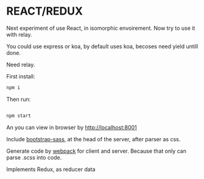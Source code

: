 # REACT/REDUX

Next experiment of use React, in isomorphic envoirement. Now try to use it with relay.

You could use express or koa, by default uses koa, becoses need yield untill done.

Need relay.

First install:
```bash
npm i
```

Then run:

```bash

npm start
```
An you can view in browser by
[http://localhost:8001](http://localhost:8001)

Include [bootstrap-sass](https://github.com/twbs/bootstrap-sass), at the head of the server, after parser as css.

Generate code by [webpack](webpack.github.io) for client and server. Because that only can parse .scss into code.

Implements Redux, as reducer data
